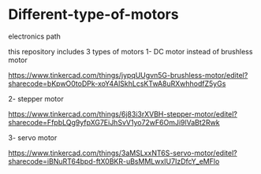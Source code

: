 # Different-type-of-motors
electronics path





this repository includes 3 types of motors
 1- DC motor instead of brushless motor
 
 
https://www.tinkercad.com/things/jypqUUgvn5G-brushless-motor/editel?sharecode=bKpwO0toDPk-xoY4AlSkhLcsKTwA8uRXwhhodfZ5yGs


2- stepper motor

https://www.tinkercad.com/things/6j83i3rXVBH-stepper-motor/editel?sharecode=FfpbLQg9yfpXG7EiJhSvV1yo72wF6OmJi9lVaBt2Rwk



 3- servo motor


https://www.tinkercad.com/things/3aMSLxxNT6S-servo-motor/editel?sharecode=iBNuRT64bpd-ftX0BKR-uBsMMLwxIU7IzDfcY_eMFlo
